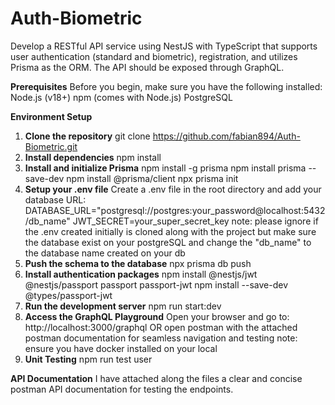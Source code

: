 # Auth-Biometric
Develop a RESTful API service using NestJS with TypeScript that supports user authentication (standard and biometric), registration, and utilizes Prisma as the ORM. The API should be exposed through GraphQL.

**Prerequisites**
Before you begin, make sure you have the following installed:
Node.js (v18+)
npm (comes with Node.js)
PostgreSQL 

**Environment Setup**
1. **Clone the repository**
git clone https://github.com/fabian894/Auth-Biometric.git
2. **Install dependencies**
npm install
3. **Install and initialize Prisma**
npm install -g prisma
npm install prisma --save-dev
npm install @prisma/client
npx prisma init
4. **Setup your .env file**
Create a .env file in the root directory and add your database URL:
DATABASE_URL="postgresql://postgres:your_password@localhost:5432/db_name"
JWT_SECRET=your_super_secret_key
note: please ignore if the .env created initially is cloned along with the project but make sure the database exist on your postgreSQL and change the "db_name" to the database name created on your db
5. **Push the schema to the database**
npx prisma db push 
6. **Install authentication packages**
npm install @nestjs/jwt @nestjs/passport passport passport-jwt
npm install --save-dev @types/passport-jwt
7. **Run the development server**
npm run start:dev
8. **Access the GraphQL Playground**
Open your browser and go to: http://localhost:3000/graphql OR open postman with the attached postman documentation for seamless navigation and testing
note: ensure you have docker installed on your local
9. **Unit Testing**
npm run test user

**API Documentation**
I have attached along the files a clear and concise postman API documentation for testing the endpoints. 
